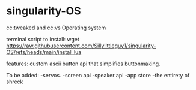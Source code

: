 # singularity-OS
cc:tweaked and cc:vs Operating system

terminal script to install:
wget https://raw.githubusercontent.com/Sillylittleguy1/singularity-OS/refs/heads/main/install.lua

features:
custom ascii button api that simplifies buttonmaking.

To be added:
-servos.
-screen api
-speaker api
-app store
-the entirety of shreck
